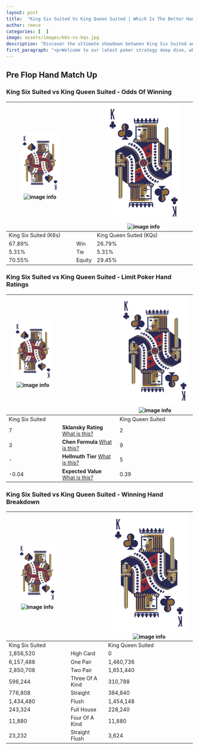 ```yaml
---
layout: post
title:  "King Six Suited Vs King Queen Suited | Which Is The Better Hand In Poker? A Complete Guide"
author: reece
categories: [  ]
image: assets/images/k6s-vs-kqs.jpg
description: "Discover the ultimate showdown between King Six Suited and King Queen Suited in poker! Uncover the odds, strategies, and scenarios where one hand triumphs over the other. Get ready to up your poker game with this thrilling analysis."
first_paragraph: "<p>Welcome to our latest poker strategy deep dive, where we're pitting two distinct hands against each other in a high-stakes showdown: King Six Suited vs King Queen Suited.</p><p>In the dynamic world of poker, every decision counts, and knowing which hand holds the upper hand is key to your success at the table.</p><p>In this article, we'll dissect these two hands, explore the scenarios where one dominates the other, and equip you with the knowledge to make strategic choices that can tip the odds in your favor.</p><p>Get ready to unravel the intriguing dynamics of these poker hands and elevate your game to new heights.</p>"
---
```




[comment]: # (sp0)

## Pre Flop Hand Match Up

<div class="table hand-ratings" markdown="1"> 



### King Six Suited vs King Queen Suited - Odds Of Winning


    
| ![image info](assets/images/hand1/K.png) ![image info](assets/images/hand1/6s.png) |  | ![image info](assets/images/hand2/K.png) ![image info](assets/images/hand2/Qs.png) |
| -------- | -------- | -------- |
| King Six Suited (K6s) |  | King Queen Suited (KQs) |
| 67.89% | Win | 26.79% |
| 5.31% | Tie | 5.31% |
| 70.55% | Equity | 29.45% |




[comment]: # (sp1)



### King Six Suited vs King Queen Suited - Limit Poker Hand Ratings


    
| ![image info](assets/images/hand1/K.png) ![image info](assets/images/hand1/6s.png) |  | ![image info](assets/images/hand2/K.png) ![image info](assets/images/hand2/Qs.png) |
| -------- | -------- | -------- |
| King Six Suited |  | King Queen Suited |
| 7 | **Sklansky Rating** [What is this?](/sklansky-rating-explained) | 2 |
| 3 | **Chen Formula** [What is this?](/chen-formula-explained) | 9 |
| - | **Hellmuth Tier** [What is this?](/Hellmuth-tier-explained) | 5 |
| -0.04 | **Expected Value** [What is this?](/expected-value-explained) | 0.39 |




[comment]: # (sp2)



### King Six Suited vs King Queen Suited - Winning Hand Breakdown


    
| ![image info](assets/images/hand1/K.png) ![image info](assets/images/hand1/6s.png) |  | ![image info](assets/images/hand2/K.png) ![image info](assets/images/hand2/Qs.png) |
| -------- | -------- | -------- |
| King Six Suited |  | King Queen Suited |
| 1,856,520 | High Card | 0 |
| 6,157,488 | One Pair | 1,460,736 |
| 2,850,708 | Two Pair | 1,651,440 |
| 596,244 | Three Of A Kind | 310,788 |
| 776,808 | Straight | 384,840 |
| 1,434,480 | Flush | 1,454,148 |
| 243,324 | Full House | 228,240 |
| 11,880 | Four Of A Kind | 11,880 |
| 23,232 | Straight Flush | 3,624 |




[comment]: # (sp3)



</div>

[comment]: # (sp4)



[comment]: # (sp5)


